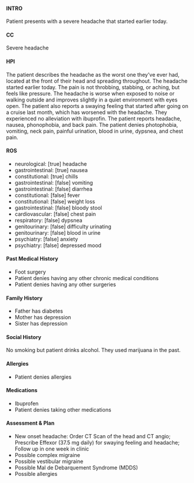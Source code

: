 #### INTRO 
Patient presents with a severe headache that started earlier today. 

#### CC 
Severe headache 

#### HPI 
The patient describes the headache as the worst one they've ever had, located at the front of their head and spreading throughout. The headache started earlier today. The pain is not throbbing, stabbing, or aching, but feels like pressure. The headache is worse when exposed to noise or walking outside and improves slightly in a quiet environment with eyes open. The patient also reports a swaying feeling that started after going on a cruise last month, which has worsened with the headache. They experienced no alleviation with ibuprofin. The patient reports headache, nausea, phonophobia, and back pain. The patient denies photophobia, vomiting, neck pain, painful urination, blood in urine, dypsnea, and chest pain.

#### ROS 
- neurological: [true] headache 
- gastrointestinal: [true] nausea 
- constitutional: [true] chills 
- gastrointestinal: [false] vomiting 
- gastrointestinal: [false] diarrhea
- constitutional: [false] fever 
- constitutional: [false] weight loss 
- gastrointestinal: [false] bloody stool 
- cardiovascular: [false] chest pain
- respiratory: [false] dypsnea
- genitourinary: [false] difficulty urinating
- genitourinary: [false] blood in urine
- psychiatry: [false] anxiety
- psychiatry: [false] depressed mood

#### Past Medical History 
- Foot surgery
- Patient denies having any other chronic medical conditions
- Patient denies having any other surgeries

#### Family History 
- Father has diabetes
- Mother has depression
- Sister has depression

#### Social History 
No smoking but patient drinks alcohol. They used marijuana in the past.

#### Allergies 
- Patient denies allergies

#### Medications 
- Ibuprofen
- Patient denies taking other medications

#### Assessment & Plan 
- New onset headache: Order CT Scan of the head and CT angio; Prescribe Effexor (37.5 mg daily) for swaying feeling and headache; Follow up in one week in clinic
- Possible complex migraine
- Possible vestibular migraine
- Possible Mal de Debarquement Syndrome (MDDS)
- Possible allergies